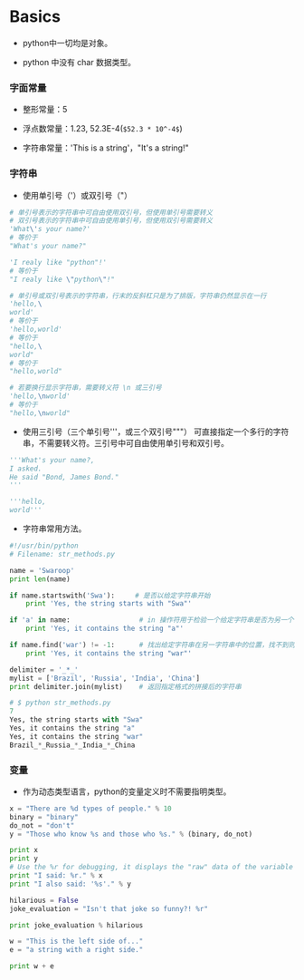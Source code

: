Basics
===

- python中一切均是对象。

- python 中没有 char 数据类型。

### 字面常量
- 整形常量：5

- 浮点数常量：1.23, 52.3E-4(`$52.3 * 10^-4$`)

- 字符串常量：'This is a string'，"It's a string!"

### 字符串
- 使用单引号（'）或双引号（"）

```python
# 单引号表示的字符串中可自由使用双引号，但使用单引号需要转义
# 双引号表示的字符串中可自由使用单引号，但使用双引号需要转义
'What\'s your name?'
# 等价于
"What's your name?"

'I realy like "python"!'
# 等价于
"I realy like \"python\"!"

# 单引号或双引号表示的字符串，行末的反斜杠只是为了排版，字符串仍然显示在一行
'hello,\
world'
# 等价于
'hello,world'
# 等价于
"hello,\
world"
# 等价于
"hello,world"

# 若要换行显示字符串，需要转义符 \n 或三引号
'hello,\nworld'
# 等价于
"hello,\nworld"
```

- 使用三引号（三个单引号'''，或三个双引号"""）
可直接指定一个多行的字符串，不需要转义符。三引号中可自由使用单引号和双引号。

```python
'''What's your name?,
I asked.
He said "Bond, James Bond."
'''

'''hello,
world'''
```

- 字符串常用方法。

```python
#!/usr/bin/python
# Filename: str_methods.py

name = 'Swaroop'
print len(name)

if name.startswith('Swa'):     # 是否以给定字符串开始
    print 'Yes, the string starts with "Swa"'

if 'a' in name:                 # in 操作符用于检验一个给定字符串是否为另一个字符串的一部分
    print 'Yes, it contains the string "a"'

if name.find('war') != -1:      # 找出给定字符串在另一字符串中的位置，找不到则返回-1
    print 'Yes, it contains the string "war"'

delimiter = '_*_'
mylist = ['Brazil', 'Russia', 'India', 'China']
print delimiter.join(mylist)    # 返回指定格式的拼接后的字符串

# $ python str_methods.py
7
Yes, the string starts with "Swa"
Yes, it contains the string "a"
Yes, it contains the string "war"
Brazil_*_Russia_*_India_*_China
```

### 变量
- 作为动态类型语言，python的变量定义时不需要指明类型。

```python
x = "There are %d types of people." % 10
binary = "binary"
do_not = "don't"
y = "Those who know %s and those who %s." % (binary, do_not)

print x
print y
# Use the %r for debugging, it displays the "raw" data of the variable
print "I said: %r." % x
print "I also said: '%s'." % y

hilarious = False
joke_evaluation = "Isn't that joke so funny?! %r"

print joke_evaluation % hilarious

w = "This is the left side of..."
e = "a string with a right side."

print w + e
```
